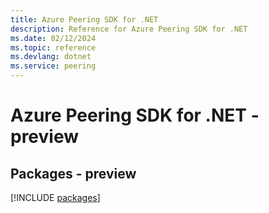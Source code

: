```yaml
---
title: Azure Peering SDK for .NET
description: Reference for Azure Peering SDK for .NET
ms.date: 02/12/2024
ms.topic: reference
ms.devlang: dotnet
ms.service: peering
---
```

# Azure Peering SDK for .NET - preview
## Packages - preview
[!INCLUDE [packages](peering-index.md)]